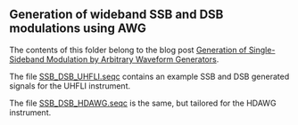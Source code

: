 ## Generation of wideband SSB and DSB modulations using AWG

The contents of this folder belong to the blog post [Generation of Single-Sideband Modulation by Arbitrary Waveform Generators](https://www.zhinst.com/node/1945).

The file [SSB_DSB_UHFLI.seqc](SSB_DSB_UHFLI.seqc) contains an example SSB and DSB generated signals for the UHFLI instrument.

The file [SSB_DSB_HDAWG.seqc](SSB_DSB_HDAWG.seqc) is the same, but tailored for the HDAWG instrument.
